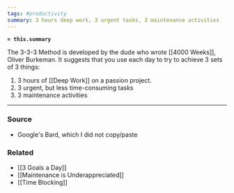 ```yaml
---
tags: #productivity 
summary: 3 hours deep work, 3 urgent tasks, 3 maintenance activities
---
```

**`= this.summary`**

The 3-3-3 Method is developed by the dude who wrote [[4000 Weeks]], Oliver Burkeman. It suggests that you use each day to try to achieve 3 sets of 3 things:
1. 3 hours of [[Deep Work]] on a passion project.
2. 3 urgent, but less time-consuming tasks
3. 3 maintenance activities

---
### Source
- Google's Bard, which I did not copy/paste

### Related
- [[3 Goals a Day]]
- [[Maintenance is Underappreciated]]
- [[Time Blocking]]